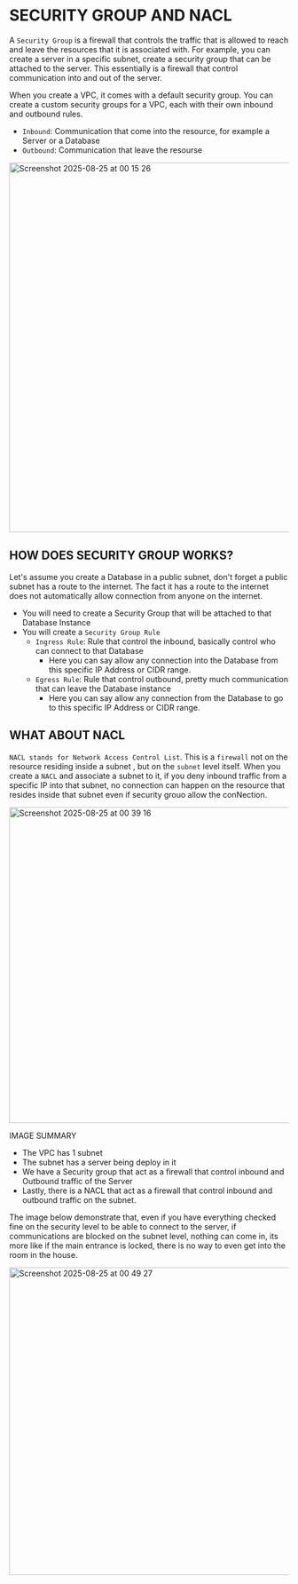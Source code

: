 # SECURITY GROUP AND NACL

A `Security Group` is a firewall that controls the traffic that is allowed to reach and leave the resources that it is associated with. 
For example, you can create a server in a specific subnet, create a security group that can be attached to the server.
This essentially is a firewall that control communication into and out of the server.

When you create a VPC, it comes with a default security group. You can create a custom security groups for a VPC, 
each with their own inbound and outbound rules.
- `Inbound`: Communication that come into the resource, for example a Server or a Database
- `Outbound`: Communication that leave the resourse 

<img width="1161" height="666" alt="Screenshot 2025-08-25 at 00 15 26" src="https://github.com/user-attachments/assets/6ad024b2-4d87-4915-86fb-af15ced09c84" />

## HOW DOES SECURITY GROUP WORKS?
Let's assume you create a Database in a public subnet, don't forget a public subnet has a route to the internet. The fact it has a 
route to the internet does not automatically allow connection from anyone on the internet. 
- You will need to create a Security Group that will be attached to that Database Instance
- You will create a `Security Group Rule`
  - `Ingress Rule`: Rule that control the inbound, basically control who can connect to that Database
    - Here you can say allow any connection into the Database from this specific IP Address or CIDR range.
  - `Egress Rule`: Rule that control outbound, pretty much communication that can leave the Database instance
    - Here you can say allow any connection from the Database to go to this specific IP Address or CIDR range.

## WHAT ABOUT NACL
`NACL stands for Network Access Control List`. This is a `firewall` not on the resource residing inside a subnet , but on the `subnet` level itself. When you create a `NACL` and associate a subnet to it, if you deny inbound traffic from a specific IP into that subnet, no connection can happen on the resource that resides inside that subnet even if security grouo allow the conNection.

<img width="1189" height="569" alt="Screenshot 2025-08-25 at 00 39 16" src="https://github.com/user-attachments/assets/9425bbef-8a79-4aad-940b-a5ccc6b6ee09" />

IMAGE SUMMARY
- The VPC has 1 subnet
- The subnet has a server being deploy in it
- We have a Security group that act as a firewall that control inbound and Outbound traffic of the Server
- Lastly, there is a NACL that act as a firewall that control inbound and outbound traffic on the subnet.

The image below demonstrate that, even if you have everything checked fine on the security level to be able to connect to the server, if communications are blocked on the subnet level, nothing can come in, its more like if the main entrance is locked, 
there is no way to even get into the room in the house.

<img width="1171" height="554" alt="Screenshot 2025-08-25 at 00 49 27" src="https://github.com/user-attachments/assets/535ee0a5-ae61-4643-a42e-0b4da28a4b32" />
